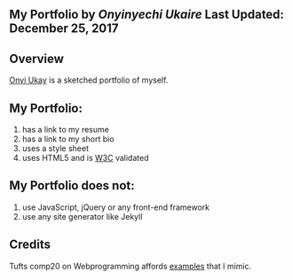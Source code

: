 **My Portfolio**
by _Onyinyechi Ukaire_ 
Last Updated: December 25, 2017
-------------------------------------------------------------------------

## Overview

[Onyi Ukay](https://oukaire.github.io/) is a sketched portfolio of myself.

## My Portfolio:

1. has a link to my resume
2. has a link to my short bio
3. uses a style sheet
4. uses HTML5 and is [W3C](https://validator.w3.org/) validated

## My Portfolio does not:
1. use JavaScript, jQuery or any front-end framework
2. use any site generator like Jekyll

## Credits
Tufts comp20 on Webprogramming affords [examples](https://github.com/tuftsdev/WebProgramming/tree/gh-pages/examples) 
that I mimic.